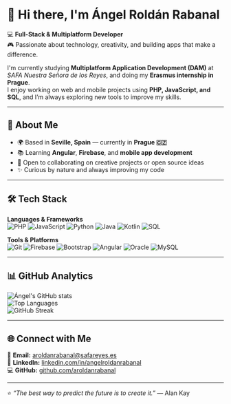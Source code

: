 # 👋 Hi there, I'm Ángel Roldán Rabanal  

💻 **Full-Stack & Multiplatform Developer**  
🎮 Passionate about technology, creativity, and building apps that make a difference.  

I'm currently studying **Multiplatform Application Development (DAM)** at *SAFA Nuestra Señora de los Reyes*, and doing my **Erasmus internship in Prague**.  
I enjoy working on web and mobile projects using **PHP, JavaScript, and SQL**, and I’m always exploring new tools to improve my skills.

---

## 🧠 About Me  
- 🌍 Based in **Seville, Spain** — currently in **Prague 🇨🇿**  
- 📚 Learning **Angular**, **Firebase**, and **mobile app development**  
- 🤝 Open to collaborating on creative projects or open source ideas  
- ✨ Curious by nature and always improving my code  

---

## 🛠️ Tech Stack  

**Languages & Frameworks**  
![PHP](https://img.shields.io/badge/-PHP-777BB4?style=flat&logo=php&logoColor=white)
![JavaScript](https://img.shields.io/badge/-JavaScript-F7DF1E?style=flat&logo=javascript&logoColor=black)
![Python](https://img.shields.io/badge/-Python-3776AB?style=flat&logo=python&logoColor=white)
![Java](https://img.shields.io/badge/-Java-007396?style=flat&logo=openjdk&logoColor=white)
![Kotlin](https://img.shields.io/badge/-Kotlin-0095D5?style=flat&logo=kotlin&logoColor=white)
![SQL](https://img.shields.io/badge/-SQL-4479A1?style=flat&logo=mysql&logoColor=white)

**Tools & Platforms**  
![Git](https://img.shields.io/badge/-Git-F05032?style=flat&logo=git&logoColor=white)
![Firebase](https://img.shields.io/badge/-Firebase-FFCA28?style=flat&logo=firebase&logoColor=black)
![Bootstrap](https://img.shields.io/badge/-Bootstrap-7952B3?style=flat&logo=bootstrap&logoColor=white)
![Angular](https://img.shields.io/badge/-Angular-DD0031?style=flat&logo=angular&logoColor=white)
![Oracle](https://img.shields.io/badge/-Oracle-F80000?style=flat&logo=oracle&logoColor=white)
![MySQL](https://img.shields.io/badge/-MySQL-4479A1?style=flat&logo=mysql&logoColor=white)

---

## 📊 GitHub Analytics  

![Ángel's GitHub stats](https://github-readme-stats.vercel.app/api?username=aroldanrabanal&show_icons=true&theme=tokyonight)  
![Top Languages](https://github-readme-stats.vercel.app/api/top-langs/?username=aroldanrabanal&layout=compact&theme=tokyonight)  
![GitHub Streak](https://streak-stats.demolab.com?user=aroldanrabanal&theme=tokyonight&border_radius=5)

---

## 🌐 Connect with Me  

📧 **Email:** aroldanrabanal@safareyes.es  
💼 **LinkedIn:** [linkedin.com/in/angelroldanrabanal](#)  
💻 **GitHub:** [github.com/aroldanrabanal](https://github.com/aroldanrabanal)

---

⭐️ *“The best way to predict the future is to create it.”* — Alan Kay
